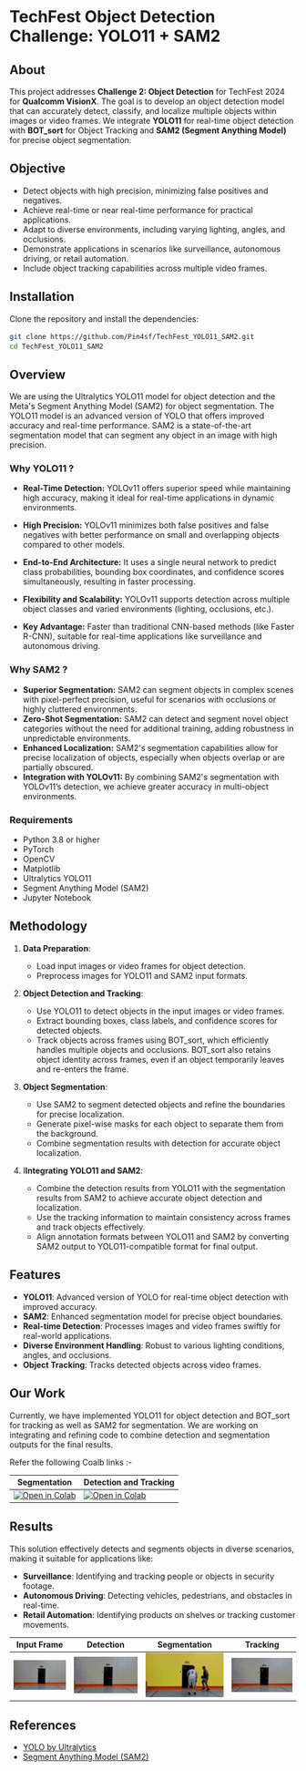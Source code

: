 # TechFest Object Detection Challenge: YOLO11 + SAM2

## About

This project addresses **Challenge 2: Object Detection** for TechFest 2024 for **Qualcomm VisionX**. The goal is to develop an object detection model that can accurately detect, classify, and localize multiple objects within images or video frames. We integrate **YOLO11** for real-time object detection with **BOT_sort** for Object Tracking and **SAM2 (Segment Anything Model)** for precise object segmentation.


## Objective

- Detect objects with high precision, minimizing false positives and negatives.
- Achieve real-time or near real-time performance for practical applications.
- Adapt to diverse environments, including varying lighting, angles, and occlusions.
- Demonstrate applications in scenarios like surveillance, autonomous driving, or retail automation.
- Include object tracking capabilities across multiple video frames.

## Installation

Clone the repository and install the dependencies:

```bash
git clone https://github.com/Pin4sf/TechFest_YOLO11_SAM2.git
cd TechFest_YOLO11_SAM2 
```

## Overview

We are using the Ultralytics YOLO11 model for object detection and the Meta's Segment Anything Model (SAM2) for object segmentation. The YOLO11 model is an advanced version of YOLO that offers improved accuracy and real-time performance. SAM2 is a state-of-the-art segmentation model that can segment any object in an image with high precision.

### Why YOLO11 ?
-  **Real-Time Detection:** YOLOv11 offers superior speed while maintaining high accuracy, making it ideal for real-time applications in dynamic environments.
  
- **High Precision:** YOLOv11 minimizes both false positives and false negatives with better performance on small and overlapping objects compared to other models.
- **End-to-End Architecture:** It uses a single neural network to predict class probabilities, bounding box coordinates, and confidence scores simultaneously, resulting in faster processing.
- **Flexibility and Scalability:** YOLOv11 supports detection across multiple object classes and varied environments (lighting, occlusions, etc.).
 - **Key Advantage:** Faster than traditional CNN-based methods (like Faster R-CNN), suitable for real-time applications like surveillance and autonomous driving.

### Why SAM2 ?
- **Superior Segmentation:** SAM2 can segment objects in complex scenes with pixel-perfect precision, useful for scenarios with occlusions or highly cluttered environments.
- **Zero-Shot Segmentation:** SAM2 can detect and segment novel object categories without the need for additional training, adding robustness in unpredictable environments.
- **Enhanced Localization:** SAM2's segmentation capabilities allow for precise localization of objects, especially when objects overlap or are partially obscured.
- **Integration with YOLOv11:** By combining SAM2's segmentation with YOLOv11’s detection, we achieve greater accuracy in multi-object environments.

### Requirements
- Python 3.8 or higher
- PyTorch
- OpenCV
- Matplotlib
- Ultralytics YOLO11
- Segment Anything Model (SAM2)
- Jupyter Notebook

## Methodology

1. **Data Preparation**:
   - Load input images or video frames for object detection.
   - Preprocess images for YOLO11 and SAM2 input formats.
  
2. **Object Detection and Tracking**: 
   - Use YOLO11 to detect objects in the input images or video frames.
   - Extract bounding boxes, class labels, and confidence scores for detected objects.
   - Track objects across frames using BOT_sort, which efficiently handles multiple objects and occlusions. BOT_sort also retains object identity across frames, even if an object temporarily leaves and re-enters the frame.
3. **Object Segmentation**:
   - Use SAM2 to segment detected objects and refine the boundaries for precise localization.
   - Generate pixel-wise masks for each object to separate them from the background.
   - Combine segmentation results with detection for accurate object localization.
4. I**Integrating YOLO11 and SAM2**:
   - Combine the detection results from YOLO11 with the segmentation results from SAM2 to achieve accurate object detection and localization.
   - Use the tracking information to maintain consistency across frames and track objects effectively.
   - Align annotation formats between YOLO11 and SAM2 by converting SAM2 output to YOLO11-compatible format for final output.

## Features

- **YOLO11**: Advanced version of YOLO for real-time object detection with improved accuracy.
- **SAM2**: Enhanced segmentation model for precise object boundaries.
- **Real-time Detection**: Processes images and video frames swiftly for real-world applications.
- **Diverse Environment Handling**: Robust to various lighting conditions, angles, and occlusions.
- **Object Tracking**: Tracks detected objects across video frames.

##  Our Work
Currently, we have implemented YOLO11 for object detection and BOT_sort for tracking as well as SAM2 for segmentation. We are working on integrating and refining code to combine detection and segmentation outputs for the final results.

Refer the following Coalb links :-

| Segmentation | Detection and Tracking | 
|-------------|-----------|
|[![Open in Colab](https://img.shields.io/badge/Colab-F9AB00?style=for-the-badge&logo=googlecolab&color=525252)](https://colab.research.google.com/drive/13vH1GwwO2DtbVQX8m0-sAQN3XU8N7b7L?authuser=1#scrollTo=zowxg0p5cBYa) | [![Open in Colab](https://img.shields.io/badge/Colab-F9AB00?style=for-the-badge&logo=googlecolab&color=525252)](https://colab.research.google.com/drive/16SPJQ3pVzC1UYCN_UPveYL5Eqp93f6vW?usp=sharing)  |


## Results

This solution effectively detects and segments objects in diverse scenarios, making it suitable for applications like:

- **Surveillance**: Identifying and tracking people or objects in security footage.
- **Autonomous Driving**: Detecting vehicles, pedestrians, and obstacles in real-time.
- **Retail Automation**: Identifying products on shelves or tracking customer movements.

| Input Frame | Detection | Segmentation | Tracking |
|-------------|-----------|--------------|----------|
|<img src="Assets/input.gif" /> | <img src="Assets/detection.gif" /> | <img src="Assets/segmentation.gif" /> | <img src="Assets/tracking.gif" /> |



## References

- [YOLO by Ultralytics](https://github.com/ultralytics/yolov5)
- [Segment Anything Model (SAM2)](https://github.com/facebookresearch/segment-anything)
